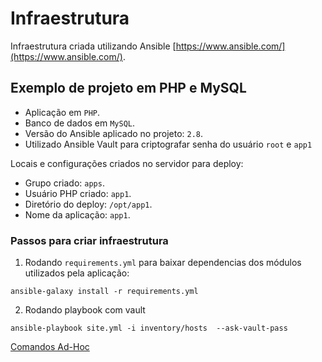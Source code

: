 # Infraestrutura

Infraestrutura criada utilizando Ansible [https://www.ansible.com/](https://www.ansible.com/).

## Exemplo de projeto em PHP e MySQL

* Aplicação em `PHP`.
* Banco de dados em `MySQL`.
* Versão do Ansible aplicado no projeto: `2.8`.
* Utilizado Ansible Vault para criptografar senha do usuário `root` e `app1` 

Locais e configurações criados no servidor para deploy:

* Grupo criado: `apps`.
* Usuário PHP criado: `app1`.
* Diretório do deploy: `/opt/app1`.
* Nome da aplicação: `app1`.


### Passos para criar infraestrutura

1. Rodando `requirements.yml` para baixar dependencias dos módulos utilizados pela aplicação:

```
ansible-galaxy install -r requirements.yml 
```

2. Rodando playbook com vault

```
ansible-playbook site.yml -i inventory/hosts  --ask-vault-pass
```

[Comandos Ad-Hoc](docs/ad-hoc/_overview.md)